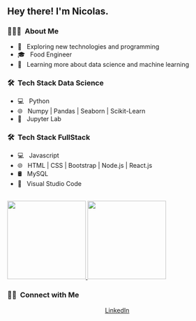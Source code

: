 <h2> Hey there! I'm Nicolas.</h2>

<h3> 👨🏻‍💻 &nbsp;About Me </h3>

- 🤔 &nbsp; Exploring new technologies and programming
- 🎓 &nbsp; Food Engineer
- 🌱 &nbsp; Learning more about data science and machine learning

<h3> 🛠 &nbsp;Tech Stack Data Science</h3>

- 💻 &nbsp; Python
- 🌐 &nbsp; Numpy | Pandas | Seaborn | Scikit-Learn
- 🔧 &nbsp; Jupyter Lab

<h3> 🛠 &nbsp;Tech Stack FullStack</h3>

- 💻 &nbsp; Javascript
- 🌐 &nbsp; HTML | CSS | Bootstrap | Node.js | React.js
- 🛢 &nbsp; MySQL
- 🔧 &nbsp; Visual Studio Code

<br/>

<a href="https://github.com/piazzanicolas">
  <img height="180em" src="https://github-readme-stats.vercel.app/api?username=piazzanicolas&theme=buefy&show_icons=true" />
  <img height="180em" src="https://github-readme-stats.vercel.app/api/top-langs/?username=piazzanicolas&theme=buefy&layout=compact" />
</a>

<br/>

<h3> 🤝🏻 &nbsp;Connect with Me </h3>

<p align="center">
<a href="https://www.linkedin.com/in/nicopiazza/">LinkedIn</a>
</p>
